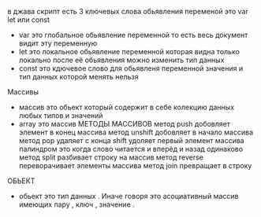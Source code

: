 в джава скрипт есть 3 ключевых слова обьявления переменой это var let или const 
- var это глобальное обьявление переменной то есть весь документ видит эту переменную 
- let это локальное обьявление переменной которая видна только локально после её обьявления можно изменить тип данных
- const это кдючевое слово для обьявленя переменной значения и тип данных которой менять нельзя 

Массивы 
- массив это обьект который содержит в себе колекцию данных любых типов и значений 
- array это массив
МЕТОДЫ МАССИВОВ
метод push добовляет элемент в конец массива
метод unshift добовляет в начало массива
метод pop удаляет с конца
shift удоляет первый элемент массива
палиндром это когда слово читается и вперёд и назад одинаково
метод split разбивает строку на массив 
метод reverse переворачивает элементы массива 
метод join превращает в строку 


ОБЬЕКТ 
- обьект это тип данных . Иначе говоря это асоциативный массив имеющих пару , ключ , значение .








